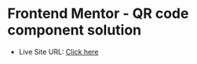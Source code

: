 # Frontend Mentor - QR code component solution
- Live Site URL: [Click here](https://your-live-site-url.com)
